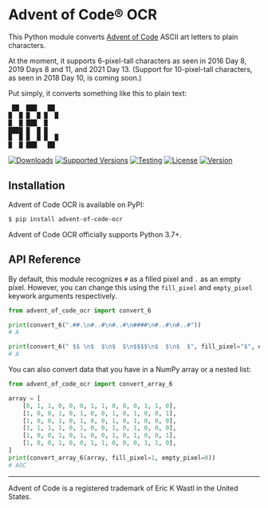 # Advent of Code® OCR

This Python module converts [Advent of Code](https://adventofcode.com/) ASCII
art letters to plain characters.

At the moment, it supports 6-pixel-tall characters as seen in 2016 Day 8, 2019
Days 8 and 11, and 2021 Day 13. (Support for 10-pixel-tall characters, as seen
in 2018 Day 10, is coming soon.)

Put simply, it converts something like this to plain text:

```txt
 ██  ███   ██
█  █ █  █ █  █
█  █ ███  █
████ █  █ █
█  █ █  █ █  █
█  █ ███   ██
```

[![Downloads](https://pepy.tech/badge/advent-of-code-ocr)](https://pepy.tech/project/advent-of-code-ocr)
[![Supported Versions](https://img.shields.io/pypi/pyversions/advent-of-code-ocr.svg)](https://pypi.org/project/advent-of-code-ocr)
[![Testing](https://img.shields.io/github/workflow/status/bsoyka/advent-of-code-ocr/Test%20with%20pytest?label=tests)](https://github.com/bsoyka/advent-of-code-ocr/actions?query=workflow%3A%22Test+with+pytest%22)
[![License](https://img.shields.io/pypi/l/advent-of-code-ocr)](https://github.com/bsoyka/advent-of-code-ocr/blob/master/LICENSE)
[![Version](https://img.shields.io/pypi/v/advent-of-code-ocr?label=latest)](https://pypi.org/project/advent-of-code-ocr)

## Installation

Advent of Code OCR is available on PyPI:

```sh
$ pip install advent-of-code-ocr
```

Advent of Code OCR officially supports Python 3.7+.

## API Reference

By default, this module recognizes `#` as a filled pixel and `.` as an empty
pixel. However, you can change this using the `fill_pixel` and `empty_pixel`
keywork arguments respectively.

```py
from advent_of_code_ocr import convert_6

print(convert_6(".##.\n#..#\n#..#\n####\n#..#\n#..#"))
# A

print(convert_6(" $$ \n$  $\n$  $\n$$$$\n$  $\n$  $", fill_pixel="$", empty_pixel=" "))
# A
```

You can also convert data that you have in a NumPy array or a nested list:

```py
from advent_of_code_ocr import convert_array_6

array = [
    [0, 1, 1, 0, 0, 0, 1, 1, 0, 0, 0, 1, 1, 0],
    [1, 0, 0, 1, 0, 1, 0, 0, 1, 0, 1, 0, 0, 1],
    [1, 0, 0, 1, 0, 1, 0, 0, 1, 0, 1, 0, 0, 0],
    [1, 1, 1, 1, 0, 1, 0, 0, 1, 0, 1, 0, 0, 0],
    [1, 0, 0, 1, 0, 1, 0, 0, 1, 0, 1, 0, 0, 1],
    [1, 0, 0, 1, 0, 0, 1, 1, 0, 0, 0, 1, 1, 0],
]
print(convert_array_6(array, fill_pixel=1, empty_pixel=0))
# AOC
```

---

Advent of Code is a registered trademark of Eric K Wastl in the United States.
